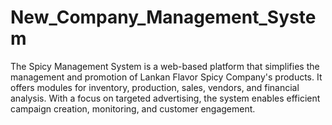 # New_Company_Management_System
 The Spicy Management System is a web-based platform that simplifies the management and promotion of Lankan Flavor Spicy Company's products. It offers modules for inventory, production, sales, vendors, and financial analysis. With a focus on targeted advertising, the system enables efficient campaign creation, monitoring, and customer engagement. 

